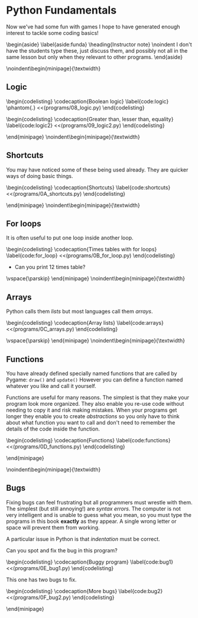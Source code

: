 # Python Fundamentals

Now we've had some fun with games I hope to have generated enough interest to tackle some coding basics!

\begin{aside}
\label{aside:funda}
\heading{Instructor note}
\noindent I don't have the students type these, just discuss them, and possibly not all in the same lesson but only when they relevant to other programs.
\end{aside}

\noindent\begin{minipage}{\textwidth}

## Logic

\begin{codelisting}
\codecaption{Boolean logic}
\label{code:logic}
\phantom{.}
<<(programs/08_logic.py)
\end{codelisting}

\begin{codelisting}
\codecaption{Greater than, lesser than, equality}
\label{code:logic2}
<<(programs/09_logic2.py)
\end{codelisting}

\end{minipage}
\noindent\begin{minipage}{\textwidth}

## Shortcuts

You may have noticed some of these being used already.  They are quicker ways of doing basic things.

\begin{codelisting}
\codecaption{Shortcuts}
\label{code:shortcuts}
<<(programs/0A_shortcuts.py)
\end{codelisting}


\end{minipage}
\noindent\begin{minipage}{\textwidth}

## For loops

It is often useful to put one loop inside another loop. 

\begin{codelisting}
\codecaption{Times tables with for loops}
\label{code:for_loop}
<<(programs/0B_for_loop.py)
\end{codelisting}

* Can you print 12 times table?

\vspace{\parskip}
\end{minipage}
\noindent\begin{minipage}{\textwidth}

## Arrays

Python calls them *lists* but most languages call them *arrays*.
  
\begin{codelisting}
\codecaption{Array lists}
\label{code:arrays}
<<(programs/0C_arrays.py)
\end{codelisting}

\vspace{\parskip}
\end{minipage}
\noindent\begin{minipage}{\textwidth}

## Functions

You have already defined specially named functions that are called by Pygame: `draw()` and `update()`
However you can define a function named whatever you like and call it yourself.

Functions are useful for many reasons. The simplest is that they make your program look more organized. They also enable you re-use code without
needing to copy it and risk making mistakes.  When your programs get longer they enable you to create *abstractions* so you only have to think about
what function you want to call and don't need to remember the details of the code inside the function.

\begin{codelisting}
\codecaption{Functions}
\label{code:functions}
<<(programs/0D_functions.py)
\end{codelisting}

\end{minipage}

\noindent\begin{minipage}{\textwidth}

## Bugs

Fixing bugs can feel frustrating but all programmers must wrestle with them.  The simplest (but still annoying!) are *syntax errors*.
The computer is not very intelligent and is unable to guess what you mean, so you must type the programs in this book **exactly** as they appear.
A single wrong letter or space will prevent them from working.

A particular issue in Python is that *indentation* must be correct.

Can you spot and fix the bug in this program?

\begin{codelisting}
\codecaption{Buggy program}
\label{code:bug1}
<<(programs/0E_bug1.py)
\end{codelisting}

This one has two bugs to fix.

\begin{codelisting}
\codecaption{More bugs}
\label{code:bug2}
<<(programs/0F_bug2.py)
\end{codelisting}

\end{minipage}